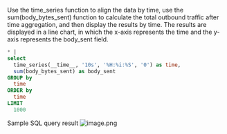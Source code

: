 Use the time_series function to align the data by time, use the sum(body_bytes_sent) function to calculate the total outbound traffic after time aggregation, and then display the results by time. The results are displayed in a line chart, in which the x-axis represents the time and the y-axis represents the body_sent field.
```sql
* |
select
  time_series(__time__, '10s', '%H:%i:%S', '0') as time,
  sum(body_bytes_sent) as body_sent
GROUP by
  time
ORDER by
  time
LIMIT
  1000
```
Sample SQL query result
![image.png](/img/src/sqldemo/tomcat流出流量统计/d234a7f0d98ed8507a74f4f52d1632083a0e5c40d14ab2364eee63630ddbf22c.png)

